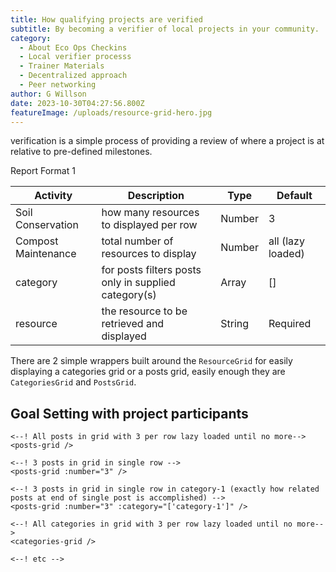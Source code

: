 ```yaml
---
title: How qualifying projects are verified
subtitle: By becoming a verifier of local projects in your community. 
category:
  - About Eco Ops Checkins
  - Local verifier processs
  - Trainer Materials 
  - Decentralized approach
  - Peer networking
author: G Willson
date: 2023-10-30T04:27:56.800Z
featureImage: /uploads/resource-grid-hero.jpg
---
```


verification is a simple process of providing a review of where a project is at relative to pre-defined 
milestones.   

Report Format 1

| Activity     | Description                                          | Type   | Default           |
| -------- | ---------------------------------------------------- | ------ | ----------------- |
| Soil Conservation   | how many resources to displayed per row              | Number | 3                 |
| Compost Maintenance   | total number of resources to display                 | Number | all (lazy loaded) |
| category | for posts filters posts only in supplied category(s) | Array  | \[]               |
| resource | the resource to be retrieved and displayed           | String | Required          |

There are 2 simple wrappers built around the `ResourceGrid` for easily displaying a categories grid or a posts grid, easily enough they are `CategoriesGrid` and `PostsGrid`.

## Goal Setting with project participants
```
<--! All posts in grid with 3 per row lazy loaded until no more-->
<posts-grid />

<--! 3 posts in grid in single row -->
<posts-grid :number="3" />

<--! 3 posts in grid in single row in category-1 (exactly how related posts at end of single post is accomplished) -->
<posts-grid :number="3" :category="['category-1']" />

<--! All categories in grid with 3 per row lazy loaded until no more-->
<categories-grid />

<--! etc -->
```
